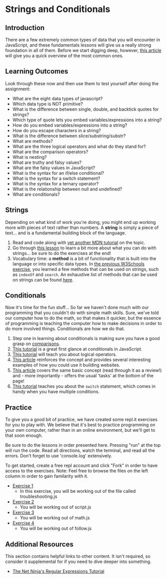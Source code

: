 # Strings and Conditionals

## Introduction

There are a few extremely common types of data that you will encounter in JavaScript, and these fundamentals lessons will give us a really strong foundation in all of them. Before we start digging deep, however, [this article](http://javascript.info/types) will give you a quick overview of the most common ones.

## Learning Outcomes

Look through these now and then use them to test yourself after doing the assignment:

* What are the eight data types of javascript?
* Which data type is NOT primitive?
* What is the difference between single, double, and backtick quotes for strings?
* Which type of quote lets you embed variables/expressions into a string?
* How do you embed variables/expressions into a string?
* How do you escape characters in a string?
* What is the difference between slice/substring/substr?
* What are methods?
* What are the three logical operators and what do they stand for?
* What are the comparison operators?
* What is nesting?
* What are truthy and falsy values?
* What are the falsy values in JavaScript?
* What is the syntax for an if/else conditional?
* What is the syntax for a switch statement?
* What is the syntax for a ternary operator?
* What is the relationship between null and undefined?
* What are conditionals?

## Strings

Depending on what kind of work you're doing, you might end up working more with pieces of text rather than numbers. A **string** is simply a piece of text... and is a fundamental building block of the language.

1. Read and code along with [yet another MDN tutorial](https://developer.mozilla.org/en-US/docs/Learn/JavaScript/First_steps/Strings) on the topic.
2. Go through [this lesson](https://www.w3schools.com/js/js_string_methods.asp) to learn a bit more about what you can do with strings... be sure to do the exercises at the end!
3. Vocabulary time: a **method** is a bit of functionality that is built into the language or into specific data types. In [the previous W3Schools exercise](https://www.w3schools.com/js/js_string_methods.asp), you learned a few methods that can be used on strings, such as `indexOf` and `search`. An exhaustive list of methods that can be used on strings can be found [here](https://developer.mozilla.org/en-US/docs/Web/JavaScript/Reference/Global_Objects/String).

## Conditionals

Now it's time for the fun stuff... So far we haven't done much with our programming that you couldn't do with simple math skills. Sure, we've told our computer how to do the math, so that makes it quicker, but the essence of programming is teaching the computer how to make decisions in order to do more involved things. Conditionals are how we do that.

1. Step one in learning about conditionals is making sure you have a good grasp on [comparisons](http://javascript.info/comparison).
2. [This tutorial](https://www.w3schools.com/js/js_if_else.asp) is a great first glance at conditionals in JavaScript.
3. [This tutorial](http://javascript.info/logical-operators) will teach you about logical operators.
4. [This article](https://developer.mozilla.org/en-US/docs/Learn/JavaScript/Building_blocks/conditionals) reinforces the concept and provides several interesting examples of how you could use it building websites.
5. [This article](http://javascript.info/ifelse) covers the same basic concept \(read through it as a review!\) and - more importantly - offers the usual 'tasks' at the bottom of the page!
6. [This tutorial](https://www.digitalocean.com/community/tutorials/how-to-use-the-switch-statement-in-javascript) teaches you about the `switch` statement, which comes in handy when you have multiple conditions.

## Practice

To give you a good bit of practice, we have created some repl.it exercises for you to play with. We believe that it's best to practice programming on your _own_ computer, rather than in an online environment, but we'll get to that soon enough.

Be sure to do the lessons in order presented here. Pressing "run" at the top will run the code. Read all directions, watch the terminal, and read all the errors. Don't forget to use 'console.log' extensively.

To get started, create a free repl account and click "Fork" in order to have access to the exercises. Note: Feel free to browse the files on the left column in order to gain familarity with it.

* [Exercise 1](https://repl.it/@I3uckwheat/troubleshooting#troubleshooting.js)
  * In this exercise, you will be working out of the file called troubleshooting.js
* [Exercise 2](https://repl.it/@I3uckwheat/enter-a-number#script.js)
  * You will be working out of script.js 
* [Exercise 3](https://repl.it/@I3uckwheat/lets-do-some-math#math.js)
  * You will be working out of math.js  
* [Exercise 4](https://repl.it/@I3uckwheat/direction-follow#follow.js)
  * You will be working out of follow.js

## Additional Resources

This section contains helpful links to other content. It isn't required, so consider it supplemental for if you need to dive deeper into something.

* [The Net Ninja's Regular Expressions Tutorial](https://www.youtube.com/playlist?list=PL4cUxeGkcC9g6m_6Sld9Q4jzqdqHd2HiD)

